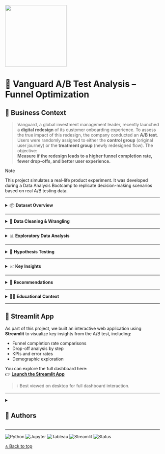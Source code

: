 <img src="https://github.com/user-attachments/assets/49131420-90ea-4b77-874c-b71b54687ae9" width="200" height="200" />
<a name="top"></a>

# 🧠 Vanguard A/B Test Analysis – Funnel Optimization

## 🧩 Business Context

> Vanguard, a global investment management leader, recently launched a **digital redesign** of its customer onboarding experience. To assess the true impact of this redesign, the company conducted an **A/B test**.  
Users were randomly assigned to either the **control group** (original user journey) or the **treatment group** (newly redesigned flow). The objective:  
> **Measure if the redesign leads to a higher funnel completion rate, fewer drop-offs, and better user experience.**

> [!NOTE]
> This project simulates a real-life product experiment. It was developed during a Data Analysis Bootcamp to replicate decision-making scenarios based on real A/B testing data.

---

<details>
<summary>📦 <strong>Dataset Overview</strong></summary>

The dataset consists of user navigation events throughout the onboarding funnel:

- user_id: Unique identifier per user.
- group: A/B group label – control or treatment.
- step: Funnel step (e.g., step_1, step_2, ..., confirm).
- timestamp: Timestamp of the event.
- Derived fields (created in preprocessing):
  - time_diff: Time difference between steps.
  - final_step: Last recorded step per user.
  - error_flags: Indicators for anomalies.

</details>

---

<details>
<summary>🧹 <strong>Data Cleaning & Wrangling</strong></summary>

To ensure valid insights, we applied rigorous data preprocessing steps:

- Chronologically sorted user steps.
- Removed sessions with:
  - Repeated steps (e.g., multiple step_2s).
  - Backward jumps (e.g., step_3 to step_1).
  - Zero-second step transitions.
- Labeled sessions that did **not** end in confirm as **abandonments**.
- Engineered features for:
  - Time spent per step.
  - Funnel depth reached.
  - Navigation consistency.

> These cleaning rules were based on domain assumptions. In a production setting, more session metadata and UX feedback would further guide this logic.

</details>

---

<details>
<summary>📊 <strong>Exploratory Data Analysis</strong></summary>

The EDA compared control vs. treatment groups on multiple dimensions:

- **Completion Rate** – % of users reaching the confirm step.
- **Drop-off Points** – Common exit steps.
- **Navigation Errors** – Frequency of repeated or reversed steps.
- **Time Metrics** – Total and per-step time comparisons.

Key visualizations:
- Funnel diagrams by group
- Step-wise conversion rates
- Session length distributions

</details>

---

<details>
<summary>🧪 <strong>Hypothesis Testing</strong></summary>

We ran statistical tests to validate whether differences observed were statistically significant:

- ✅ **Z-test for proportions** (completion rate comparison).
- ✅ **T-test** / **Mann-Whitney U test** (time differences).
- ✅ **Chi-squared test** (distribution of final steps and errors).
- ✅ **Sanity checks** for group balance and random assignment.

Assumptions tested:
- Normality (Shapiro-Wilk, histograms).
- Equal variances (Levene's test).

> Statistical significance ≠ business impact. All insights were contextualized with user experience and operational considerations.

</details>

---

<details>
<summary>📈 <strong>Key Insights</strong></summary>

- ✅ **Higher completion rate** in the treatment group (statistically significant).
- 🔄 **Fewer navigation errors** post-redesign, especially backward transitions.
- ⏱️ **Time efficiency** slightly improved but not statistically conclusive.
- 🧩 Users followed a more linear path in the redesigned flow.

</details>

---

<details>
<summary>🧭 <strong>Recommendations</strong></summary>

- ✅ **Roll out the redesign** to the broader user base.
- 📊 Monitor funnel metrics continuously to detect regressions.
- 🔬 Run additional segmented tests (e.g., new vs. returning users).
- 🧠 Gather qualitative UX insights (e.g., via surveys, heatmaps).
- ⚙️ Improve experiment design with longer run times and controlled traffic splits.

</details>

---

<details>
<summary>🧑‍🏫 <strong>Educational Context</strong></summary>

This analysis was developed as part of a Data Analytics Bootcamp.  
It reflects industry-standard approaches to experimentation, data cleaning, and interpretation of A/B tests within digital products.

</details>

---

## 🚀 Streamlit App</h2>

As part of this project, we built an interactive web application using **Streamlit** to visualize key insights from the A/B test, including:

- Funnel completion rate comparisons  
- Drop-off analysis by step  
- KPIs and error rates  
- Demographic exploration

You can explore the full dashboard here:  
👉 [**Launch the Streamlit App**](http://vanguardanalytics.streamlit.app/)  

> ℹ️ Best viewed on desktop for full dashboard interaction.

</details>

---

<details>
  <summary>
    <h2>👥 Authors</h2>
  </summary>

[![Rocío](https://img.shields.io/badge/@JimenezRoDA-GitHub-181717?logo=github&style=flat-square)](https://github.com/JimenezRoDA)

[![Xavi](https://img.shields.io/badge/@xavistem-GitHub-181717?logo=github&style=flat-square)](https://github.com/xavistem)

</details>

---

![Python](https://img.shields.io/badge/Python-3.12.7-blue?logo=python)
![Jupyter](https://img.shields.io/badge/Jupyter-Notebook-orange?logo=jupyter)
![Tableau](https://img.shields.io/badge/Tableau-Visualization-orange?logo=tableau)
![Streamlit](https://img.shields.io/badge/Streamlit-App-red?logo=streamlit)
![Status](https://img.shields.io/badge/Estado-Terminado-brightgreen)

[🔝 Back to top](#top)
